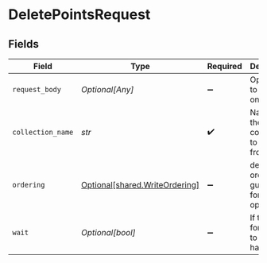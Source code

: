 # DeletePointsRequest


## Fields

| Field                                                                  | Type                                                                   | Required                                                               | Description                                                            |
| ---------------------------------------------------------------------- | ---------------------------------------------------------------------- | ---------------------------------------------------------------------- | ---------------------------------------------------------------------- |
| `request_body`                                                         | *Optional[Any]*                                                        | :heavy_minus_sign:                                                     | Operation to perform on points                                         |
| `collection_name`                                                      | *str*                                                                  | :heavy_check_mark:                                                     | Name of the collection to delete from                                  |
| `ordering`                                                             | [Optional[shared.WriteOrdering]](../../models/shared/writeordering.md) | :heavy_minus_sign:                                                     | define ordering guarantees for the operation                           |
| `wait`                                                                 | *Optional[bool]*                                                       | :heavy_minus_sign:                                                     | If true, wait for changes to actually happen                           |
